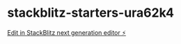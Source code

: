 # stackblitz-starters-ura62k4

[Edit in StackBlitz next generation editor ⚡️](https://stackblitz.com/~/github.com/anshixx/stackblitz-starters-ura62k4)